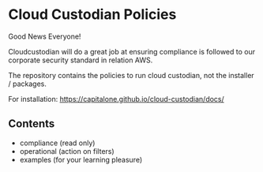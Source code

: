 
Cloud Custodian Policies
=======
Good News Everyone!

Cloudcustodian will do a great job at ensuring compliance is followed to our corporate security standard in relation AWS.

The repository contains the policies to run cloud custodian, not the installer / packages.

For installation: https://capitalone.github.io/cloud-custodian/docs/

Contents
-----
* compliance (read only)
* operational (action on filters)
* examples (for your learning pleasure)
